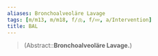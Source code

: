 ```yaml
---
aliases: Bronchoalveoläre Lavage
tags: [m/m13, m/m18, f/🫁, f/💤, a/Intervention]
title: BAL
---
```

> (Abstract::**Bronchoalveoläre Lavage.**)